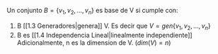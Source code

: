 Un conjunto $B = \{v_1, v_2, ..., v_n\}$ es base de V si cumple con: 
1. B [[1.3 Generadores|genera]] V. Es decir que $V = gen\{v_1, v_2, ..., v_n\}$
2. B es [[1.4 Independencia Lineal|linealmente independiente]]  
Adicionalmente, n es la dimension de V. ($dim(V)=n$)